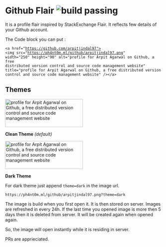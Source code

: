 # Github Flair ![build passing](https://api.travis-ci.org/arpitjindal97/github-flair.svg?branch=master)

It is a profile flair inspired by StackExchange Flair. It reflects few details of your Github account.

The Code block you can put :

<code>\<a href="https://github.com/arpitjindal97">
<img src=\"https://ph4nt0m.ml/github/arpitjindal97.png" width="250" height="90"
alt="profile for Arpit Agarwal on Github, a free distributed version control and source code management website" title="profile for Arpit Agarwal on Github, a free distributed version control and source code management website" />\</a></code>

## Themes

<a href="https://github.com/arpitjindal97">
<img src="https://ph4nt0m.ml/github/arpitjindal97.png" width="250" height="90"
alt="profile for Arpit Agarwal on Github, a free distributed version control and source code management website" title="profile for Arpit Agarwal on Github, a free distributed version control and source code management website" /></a>

<b>Clean Theme</b> *(default)*

<a href="https://github.com/arpitjindal97">
<img src="https://ph4nt0m.ml/github/arpitjindal97.png?theme=dark" width="250" height="90"
alt="profile for Arpit Agarwal on Github, a free distributed version control and source code management website" title="profile for Arpit Agarwal on Github, a free distributed version control and source code management website" /></a>

<b>Dark Theme</b> 

For dark theme just append `theme=dark` in the image url.

    https://ph4nt0m.ml/github/arpitjindal97.png?theme=dark

The image is build when you first open it. It is then stored on server. Images are refreshed in every 24h. If the last time you opened image is more then 5 days then it is deleted from server. It will be created again when opened again.  

So, the image will open instantly while it is residing in server.

PRs are apprieciated. 
